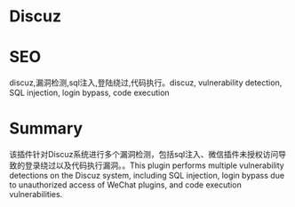 # Discuz
# SEO
discuz,漏洞检测,sql注入,登陆绕过,代码执行。discuz, vulnerability detection, SQL injection, login bypass, code execution
# Summary
该插件针对Discuz系统进行多个漏洞检测，包括sql注入、微信插件未授权访问导致的登录绕过以及代码执行漏洞。。This plugin performs multiple vulnerability detections on the Discuz system, including SQL injection, login bypass due to unauthorized access of WeChat plugins, and code execution vulnerabilities.
